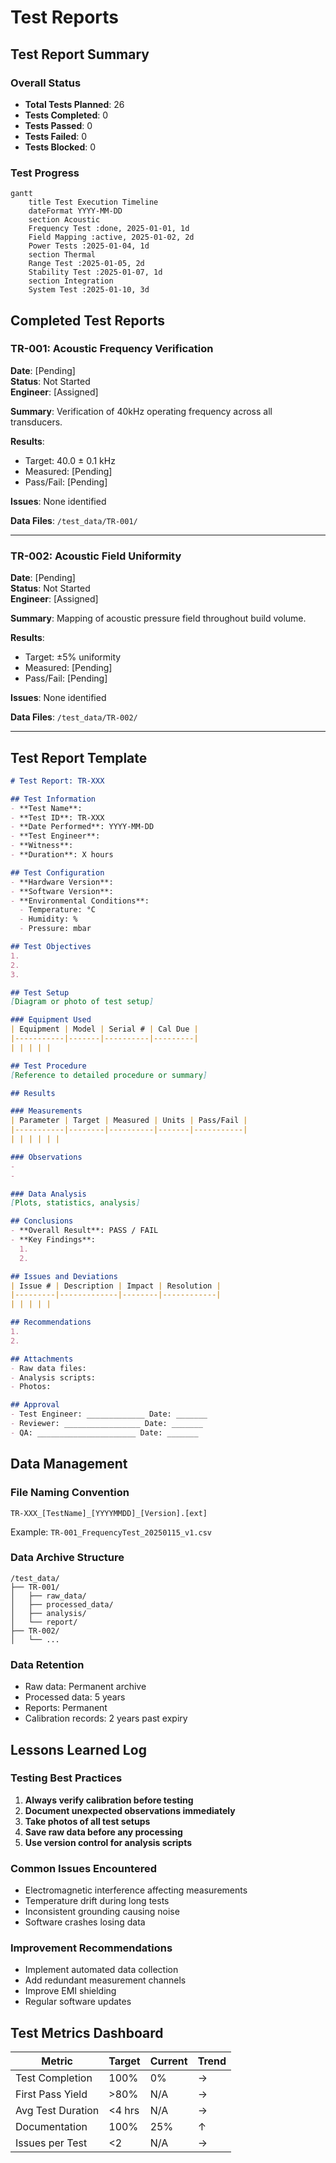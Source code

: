 # Test Reports

## Test Report Summary

### Overall Status
- **Total Tests Planned**: 26
- **Tests Completed**: 0
- **Tests Passed**: 0
- **Tests Failed**: 0
- **Tests Blocked**: 0

### Test Progress
```mermaid
gantt
    title Test Execution Timeline
    dateFormat YYYY-MM-DD
    section Acoustic
    Frequency Test :done, 2025-01-01, 1d
    Field Mapping :active, 2025-01-02, 2d
    Power Tests :2025-01-04, 1d
    section Thermal
    Range Test :2025-01-05, 2d
    Stability Test :2025-01-07, 1d
    section Integration
    System Test :2025-01-10, 3d
```

## Completed Test Reports

### TR-001: Acoustic Frequency Verification
**Date**: [Pending]  
**Status**: Not Started  
**Engineer**: [Assigned]

**Summary**: Verification of 40kHz operating frequency across all transducers.

**Results**:
- Target: 40.0 ± 0.1 kHz
- Measured: [Pending]
- Pass/Fail: [Pending]

**Issues**: None identified

**Data Files**: `/test_data/TR-001/`

---

### TR-002: Acoustic Field Uniformity
**Date**: [Pending]  
**Status**: Not Started  
**Engineer**: [Assigned]

**Summary**: Mapping of acoustic pressure field throughout build volume.

**Results**:
- Target: ±5% uniformity
- Measured: [Pending]
- Pass/Fail: [Pending]

**Issues**: None identified

**Data Files**: `/test_data/TR-002/`

---

## Test Report Template

```markdown
# Test Report: TR-XXX

## Test Information
- **Test Name**: 
- **Test ID**: TR-XXX
- **Date Performed**: YYYY-MM-DD
- **Test Engineer**: 
- **Witness**: 
- **Duration**: X hours

## Test Configuration
- **Hardware Version**: 
- **Software Version**: 
- **Environmental Conditions**:
  - Temperature: °C
  - Humidity: %
  - Pressure: mbar

## Test Objectives
1. 
2. 
3. 

## Test Setup
[Diagram or photo of test setup]

### Equipment Used
| Equipment | Model | Serial # | Cal Due |
|-----------|-------|----------|---------|
| | | | |

## Test Procedure
[Reference to detailed procedure or summary]

## Results

### Measurements
| Parameter | Target | Measured | Units | Pass/Fail |
|-----------|--------|----------|-------|-----------|
| | | | | |

### Observations
- 
- 

### Data Analysis
[Plots, statistics, analysis]

## Conclusions
- **Overall Result**: PASS / FAIL
- **Key Findings**:
  1. 
  2. 

## Issues and Deviations
| Issue # | Description | Impact | Resolution |
|---------|-------------|--------|------------|
| | | | |

## Recommendations
1. 
2. 

## Attachments
- Raw data files: 
- Analysis scripts: 
- Photos: 

## Approval
- Test Engineer: _____________ Date: _______
- Reviewer: _________________ Date: _______
- QA: ______________________ Date: _______
```

## Data Management

### File Naming Convention
`TR-XXX_[TestName]_[YYYYMMDD]_[Version].[ext]`

Example: `TR-001_FrequencyTest_20250115_v1.csv`

### Data Archive Structure
```
/test_data/
├── TR-001/
│   ├── raw_data/
│   ├── processed_data/
│   ├── analysis/
│   └── report/
├── TR-002/
│   └── ...
```

### Data Retention
- Raw data: Permanent archive
- Processed data: 5 years
- Reports: Permanent
- Calibration records: 2 years past expiry

## Lessons Learned Log

### Testing Best Practices
1. **Always verify calibration before testing**
2. **Document unexpected observations immediately**
3. **Take photos of all test setups**
4. **Save raw data before any processing**
5. **Use version control for analysis scripts**

### Common Issues Encountered
- Electromagnetic interference affecting measurements
- Temperature drift during long tests
- Inconsistent grounding causing noise
- Software crashes losing data

### Improvement Recommendations
- Implement automated data collection
- Add redundant measurement channels
- Improve EMI shielding
- Regular software updates

## Test Metrics Dashboard

| Metric | Target | Current | Trend |
|--------|--------|---------|-------|
| Test Completion | 100% | 0% | → |
| First Pass Yield | >80% | N/A | → |
| Avg Test Duration | <4 hrs | N/A | → |
| Documentation | 100% | 25% | ↑ |
| Issues per Test | <2 | N/A | → |
